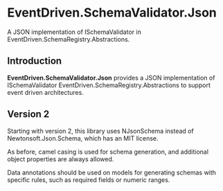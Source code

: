 # EventDriven.SchemaValidator.Json

A JSON implementation of ISchemaValidator in EventDriven.SchemaRegistry.Abstractions.

## Introduction

**EventDriven.SchemaValidator.Json** provides a JSON implementation of ISchemaValidator EventDriven.SchemaRegistry.Abstractions to support event driven architectures.

## Version 2

Starting with version 2, this library uses NJsonSchema instead of Newtonsoft.Json.Schema, which has an MIT license.

As before, camel casing is used for schema generation, and additional object properties are always allowed.

Data annotations should be used on models for generating schemas with specific rules, such as required fields or numeric ranges.